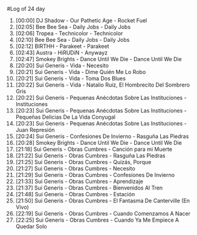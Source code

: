 #Log of 24 day

1. [00:00] DJ Shadow - Our Pathetic Age - Rocket Fuel
1. [02:05] Bee Bee Sea - Daily Jobs - Daily Jobs
1. [02:06] Tropea - Technicolor - Technicolor
1. [02:10] Bee Bee Sea - Daily Jobs - Daily Jobs
1. [02:12] BIRTHH - Parakeet - Parakeet
1. [02:43] Austra - HiRUDiN - Anywayz
1. [02:47] Smokey Brights - Dance Until We Die - Dance Until We Die
1. [20:20] Sui Generis - Vida - Necesito
1. [20:21] Sui Generis - Vida - Dime Quién Me Lo Robo
1. [20:21] Sui Generis - Vida - Toma Dos Blues
1. [20:22] Sui Generis - Vida - Natalio Ruiz, El Hombrecito Del Sombrero Gris
1. [20:22] Sui Generis - Pequenas Anécdotas Sobre Las Instituciones - Instituciones
1. [20:23] Sui Generis - Pequenas Anécdotas Sobre Las Instituciones - Pequeñas Delicias De La Vida Conyugal
1. [20:23] Sui Generis - Pequenas Anécdotas Sobre Las Instituciones - Juan Represión
1. [20:24] Sui Generis - Confesiones De Invierno - Rasguña Las Piedras
1. [20:28] Smokey Brights - Dance Until We Die - Dance Until We Die
1. [21:18] Sui Generis - Obras Cumbres - Canción para mi Muerte
1. [21:22] Sui Generis - Obras Cumbres - Rasguña Las Piedras
1. [21:25] Sui Generis - Obras Cumbres - Quizás, Porque
1. [21:27] Sui Generis - Obras Cumbres - Necesito
1. [21:29] Sui Generis - Obras Cumbres - Confesiones De Invierno
1. [21:33] Sui Generis - Obras Cumbres - Aprendizaje
1. [21:37] Sui Generis - Obras Cumbres - Bienvenidos Al Tren
1. [21:48] Sui Generis - Obras Cumbres - Estación
1. [21:50] Sui Generis - Obras Cumbres - El Fantasma De Canterville (En Vivo)
1. [22:19] Sui Generis - Obras Cumbres - Cuando Comenzamos A Nacer
1. [22:25] Sui Generis - Obras Cumbres - Cuando Ya Me Empiece A Quedar Solo
